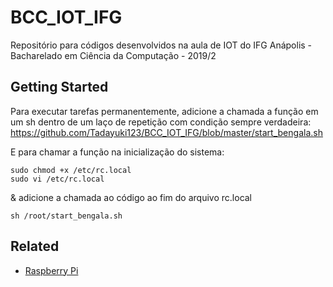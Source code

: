# BCC_IOT_IFG

Repositório para códigos desenvolvidos na aula de IOT do IFG Anápolis - Bacharelado em Ciência da Computação - 2019/2

## Getting Started

Para executar tarefas permanentemente, adicione a chamada a função em um sh dentro de um laço de repetição com condição sempre verdadeira:  https://github.com/Tadayuki123/BCC_IOT_IFG/blob/master/start_bengala.sh

E para chamar a função na inicialização do sistema:

```
sudo chmod +x /etc/rc.local
sudo vi /etc/rc.local
```
& adicione a chamada ao código ao fim do arquivo rc.local
```
sh /root/start_bengala.sh
```


## Related

* [Raspberry Pi](https://www.raspberrypi.org/) 

